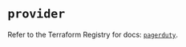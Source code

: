 # `provider`

Refer to the Terraform Registry for docs: [`pagerduty`](https://registry.terraform.io/providers/pagerduty/pagerduty/3.18.1/docs).
